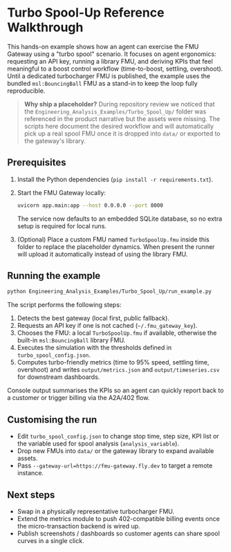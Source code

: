 # Turbo Spool-Up Reference Walkthrough

This hands-on example shows how an agent can exercise the FMU Gateway using a
"turbo spool" scenario.  It focuses on agent ergonomics: requesting an API key,
running a library FMU, and deriving KPIs that feel meaningful to a boost control
workflow (time-to-boost, settling, overshoot).  Until a dedicated turbocharger
FMU is published, the example uses the bundled `msl:BouncingBall` FMU as a
stand-in to keep the loop fully reproducible.

> **Why ship a placeholder?**  During repository review we noticed that the
> `Engineering_Analysis_Examples/Turbo_Spool_Up/` folder was referenced in the
> product narrative but the assets were missing.  The scripts here document the
> desired workflow and will automatically pick up a real spool FMU once it is
> dropped into `data/` or exported to the gateway's library.

## Prerequisites

1. Install the Python dependencies (`pip install -r requirements.txt`).
2. Start the FMU Gateway locally:

   ```bash
   uvicorn app.main:app --host 0.0.0.0 --port 8000
   ```

   The service now defaults to an embedded SQLite database, so no extra setup
   is required for local runs.

3. (Optional) Place a custom FMU named `TurboSpoolUp.fmu` inside this folder to
   replace the placeholder dynamics.  When present the runner will upload it
   automatically instead of using the library FMU.

## Running the example

```bash
python Engineering_Analysis_Examples/Turbo_Spool_Up/run_example.py
```

The script performs the following steps:

1. Detects the best gateway (local first, public fallback).
2. Requests an API key if one is not cached (`~/.fmu_gateway_key`).
3. Chooses the FMU: a local `TurboSpoolUp.fmu` if available, otherwise the
   built-in `msl:BouncingBall` library FMU.
4. Executes the simulation with the thresholds defined in
   `turbo_spool_config.json`.
5. Computes turbo-friendly metrics (time to 95% speed, settling time, overshoot)
   and writes `output/metrics.json` and `output/timeseries.csv` for downstream
   dashboards.

Console output summarises the KPIs so an agent can quickly report back to a
customer or trigger billing via the A2A/402 flow.

## Customising the run

- Edit `turbo_spool_config.json` to change stop time, step size, KPI list or the
  variable used for spool analysis (`analysis_variable`).
- Drop new FMUs into `data/` or the gateway library to expand available assets.
- Pass `--gateway-url=https://fmu-gateway.fly.dev` to target a remote instance.

## Next steps

- Swap in a physically representative turbocharger FMU.
- Extend the metrics module to push 402-compatible billing events once the
  micro-transaction backend is wired up.
- Publish screenshots / dashboards so customer agents can share spool curves in
  a single click.

